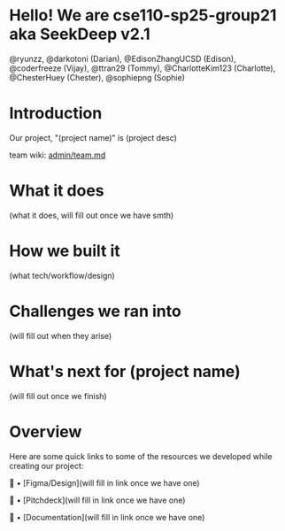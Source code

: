 # Hello! We are cse110-sp25-group21 aka SeekDeep v2.1
@ryunzz, @darkotoni (Darian), @EdisonZhangUCSD (Edison), @coderfreeze (Vijay), @ttran29 (Tommy), @CharlotteKim123 (Charlotte), @ChesterHuey (Chester), @sophiepng (Sophie)

# Introduction
Our project, "(project name)" is (project desc)

team wiki: [admin/team.md](./admin/team.md)

# What it does
(what it does, will fill out once we have smth)

# How we built it
(what tech/workflow/design)

# Challenges we ran into
(will fill out when they arise)

# What's next for (project name)
(will fill out once we finish)

# Overview
Here are some quick links to some of the resources we developed while creating our project:

📐 • [Figma/Design](will fill in link once we have one)

📢 • [Pitchdeck](will fill in link once we have one) 

📕 • [Documentation](will fill in link once we have one)




